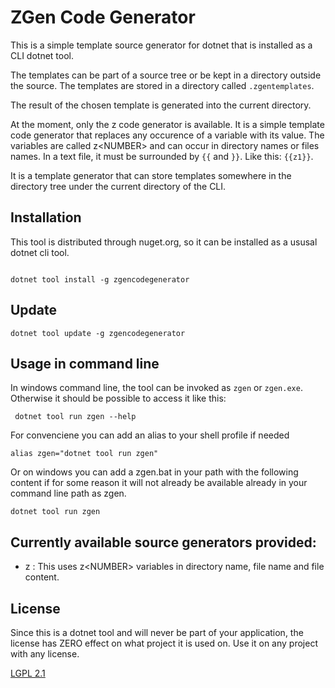# ZGen Code Generator

This is a simple template source generator for dotnet that is installed as a CLI dotnet tool.

The templates can be part of a source tree or be kept in a directory outside the source.
The templates are stored in a directory called `.zgentemplates`.

The result of the chosen template is generated into the current directory.

At the moment, only the z code generator is available. It is a simple template code generator that replaces any occurence of a variable with its value.
The variables are called z&lt;NUMBER&gt; and can occur in directory names or files names.
In a text file, it must be surrounded by `{{` and `}}`. Like this: `{{z1}}`.

It is a template generator that can store templates somewhere in the directory tree under the current directory of the CLI.


## Installation

This tool is distributed through nuget.org, so it can be installed as a ususal dotnet cli tool.
```

dotnet tool install -g zgencodegenerator

```
## Update
```
dotnet tool update -g zgencodegenerator
```

## Usage in command line

In windows command line, the tool can be invoked as `zgen` or `zgen.exe`.
Otherwise it should be possible to access it like this:
```
 dotnet tool run zgen --help
```

For convenciene you can add an alias to your shell profile if needed

```
alias zgen="dotnet tool run zgen"
```
Or on windows you can add a zgen.bat in your path with the following content if for some reason it will not
already be available already in your command line path as zgen.

```
dotnet tool run zgen
```

## Currently available source generators provided:
- z : This uses z&lt;NUMBER&gt; variables in directory name, file name and file content.

## License

Since this is a dotnet tool and will never be part of your application, the license has ZERO effect on what project it is used on.
Use it on any project with any license.

[LGPL 2.1](https://www.gnu.org/licenses/old-licenses/lgpl-2.1.en.html)
